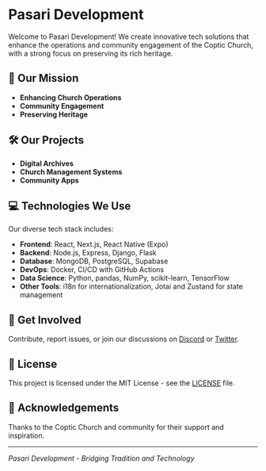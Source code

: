 # Pasari Development

Welcome to Pasari Development! We create innovative tech solutions that enhance the operations and community engagement of the Coptic Church, with a strong focus on preserving its rich heritage.

## 🚀 Our Mission

- **Enhancing Church Operations**
- **Community Engagement**
- **Preserving Heritage**

## 🛠️ Our Projects

- **Digital Archives**
- **Church Management Systems**
- **Community Apps**

## 💻 Technologies We Use

Our diverse tech stack includes:

- **Frontend**: React, Next.js, React Native (Expo)
- **Backend**: Node.js, Express, Django, Flask
- **Database**: MongoDB, PostgreSQL, Supabase
- **DevOps**: Docker, CI/CD with GitHub Actions
- **Data Science**: Python, pandas, NumPy, scikit-learn, TensorFlow
- **Other Tools**: i18n for internationalization, Jotai and Zustand for state management

## 🤝 Get Involved

Contribute, report issues, or join our discussions on [Discord](#) or [Twitter](#).

## 📄 License

This project is licensed under the MIT License - see the [LICENSE](LICENSE) file.

## 🙏 Acknowledgements

Thanks to the Coptic Church and community for their support and inspiration.

---

*Pasari Development - Bridging Tradition and Technology*
